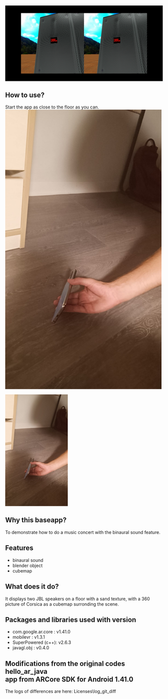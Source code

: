![screenshot](/screenshots/vrnightclub_screenshot.jpg)

## How to use?
Start the app as close to the floor as you can.
<img src="/screenshots/vrnightclub_tuto_screenshot.jpeg" alt="screenshot" width="500"/>

<img src="/screenshots/vrnightclub_tuto_screenshot.jpeg" alt="drawing" style="width:200px;"/>


## Why this baseapp?
To demonstrate how to do a music concert with the binaural sound feature.

## Features
- binaural sound
- blender object
- cubemap

## What does it do?
It displays two JBL speakers on a floor with a sand texture, with a 360 picture of Corsica as a cubemap surronding the scene.

## Packages and libraries used with version
- com.google.ar.core : v1.41.0
- mobilevr : v1.3.1
- SuperPowered (c++): v2.6.3
- javagl.obj : v0.4.0

## Modifications from the original codes hello_ar_java<br>app from ARCore SDK for Android 1.41.0
The logs of differences are here:
Licenses\log_git_diff